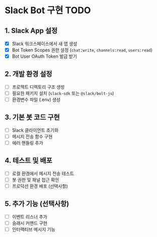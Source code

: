 # Slack Bot 구현 TODO

## 1. Slack App 설정
- [x] Slack 워크스페이스에서 새 앱 생성
- [x] Bot Token Scopes 권한 설정 (`chat:write`, `channels:read`, `users:read`)
- [x] Bot User OAuth Token 발급 받기

## 2. 개발 환경 설정
- [ ] 프로젝트 디렉토리 구조 생성
- [ ] 필요한 패키지 설치 (`slack-sdk` 또는 `@slack/bolt-js`)
- [ ] 환경변수 파일 (.env) 생성

## 3. 기본 봇 코드 구현
- [ ] Slack 클라이언트 초기화
- [ ] 메시지 전송 함수 구현
- [ ] 에러 핸들링 추가

## 4. 테스트 및 배포
- [ ] 로컬 환경에서 메시지 전송 테스트
- [ ] 봇 권한 및 채널 접근 확인
- [ ] 프로덕션 환경 배포 (선택사항)

## 5. 추가 기능 (선택사항)
- [ ] 이벤트 리스너 추가
- [ ] 슬래시 커맨드 구현
- [ ] 인터랙티브 메시지 기능